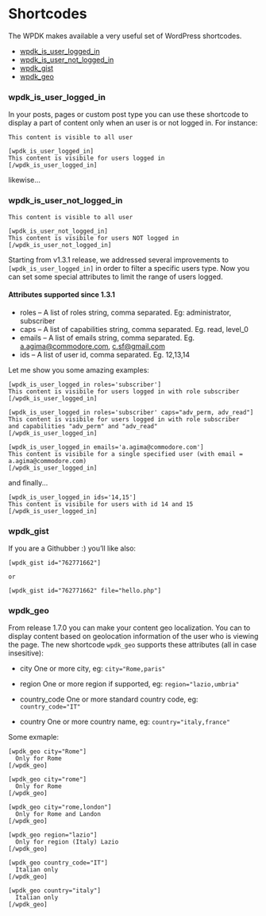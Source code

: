 # Shortcodes

The WPDK makes available a very useful set of WordPress shortcodes.

* [wpdk_is_user_logged_in](#wpdk_is_user_logged_in)
* [wpdk_is_user_not_logged_in](#wpdk_is_user_not_logged_in)
* [wpdk_gist](#wpdk_gist)
* [wpdk_geo](#wpdk_geo)

### wpdk_is_user_logged_in

In your posts, pages or custom post type you can use these shortcode to display a part of content only when an user is or not logged in. For instance:

```
This content is visible to all user

[wpdk_is_user_logged_in]
This content is visibile for users logged in
[/wpdk_is_user_logged_in]
```

likewise...

### wpdk_is_user_not_logged_in

```
This content is visible to all user

[wpdk_is_user_not_logged_in]
This content is visibile for users NOT logged in
[/wpdk_is_user_not_logged_in]
```

Starting from v1.3.1 release, we addressed several improvements to `[wpdk_is_user_logged_in]` in order to filter a specific users type.
Now you can set some special attributes to limit the range of users logged.

#### Attributes supported since 1.3.1

* roles – A list of roles string, comma separated. Eg: administrator, subscriber
* caps – A list of capabilities string, comma separated. Eg. read, level_0
* emails – A list of emails string, comma separated. Eg. a.agima@commodore.com, c.sf@gmail.com
* ids – A list of user id, comma separated. Eg. 12,13,14

Let me show you some amazing examples:

```
[wpdk_is_user_logged_in roles='subscriber']
This content is visibile for users logged in with role subscriber
[/wpdk_is_user_logged_in]
```

```
[wpdk_is_user_logged_in roles='subscriber' caps="adv_perm, adv_read"]
This content is visibile for users logged in with role subscriber
and capabilities "adv_perm" and "adv_read"
[/wpdk_is_user_logged_in]
```

```
[wpdk_is_user_logged_in emails='a.agima@commodore.com']
This content is visibile for a single specified user (with email = a.agima@commodore.com)
[/wpdk_is_user_logged_in]
```

and finally...

```
[wpdk_is_user_logged_in ids='14,15']
This content is visibile for users with id 14 and 15
[/wpdk_is_user_logged_in]
```


### wpdk_gist

If you are a Githubber :) you’ll like also:

```
[wpdk_gist id="762771662"]

or

[wpdk_gist id="762771662" file="hello.php"]
```

### wpdk_geo

From release 1.7.0 you can make your content geo localization.
You can to display content based on geolocation information of the user who is viewing the page. The new shortcode `wpdk_geo` supports these attributes (all in case insesitive):

* city
  One or more city, eg: `city="Rome,paris"`

* region
  One or more region if supported, eg: `region="lazio,umbria"`

* country_code
  One or more standard country code, eg: `country_code="IT"`

* country
  One or more country name, eg: `country="italy,france"`

Some exmaple:

```
[wpdk_geo city="Rome"]
  Only for Rome
[/wpdk_geo]

[wpdk_geo city="rome"]
  Only for Rome
[/wpdk_geo]

[wpdk_geo city="rome,london"]
  Only for Rome and Landon
[/wpdk_geo]

[wpdk_geo region="lazio"]
  Only for region (Italy) Lazio
[/wpdk_geo]

[wpdk_geo country_code="IT"]
  Italian only
[/wpdk_geo]

[wpdk_geo country="italy"]
  Italian only
[/wpdk_geo]
```
```